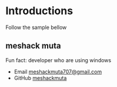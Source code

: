 # Introductions

Follow the sample bellow

## meshack muta 

Fun fact: developer who are using windows

- Email [meshackmuta707@gmail.com](meshackmuta707@gmail.com)
- GitHub [meshackmuta](https://github.com/meshackmuta)
 
